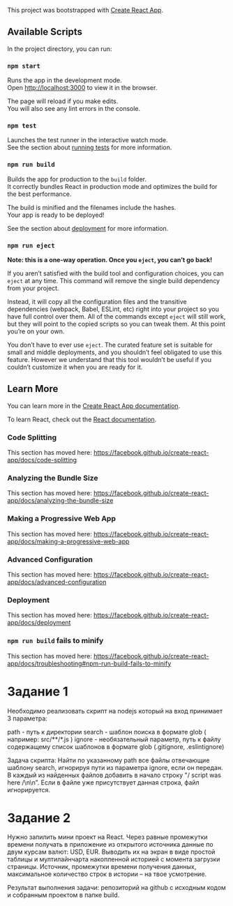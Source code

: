 This project was bootstrapped with [Create React App](https://github.com/facebook/create-react-app).

## Available Scripts

In the project directory, you can run:

### `npm start`

Runs the app in the development mode.<br />
Open [http://localhost:3000](http://localhost:3000) to view it in the browser.

The page will reload if you make edits.<br />
You will also see any lint errors in the console.

### `npm test`

Launches the test runner in the interactive watch mode.<br />
See the section about [running tests](https://facebook.github.io/create-react-app/docs/running-tests) for more information.

### `npm run build`

Builds the app for production to the `build` folder.<br />
It correctly bundles React in production mode and optimizes the build for the best performance.

The build is minified and the filenames include the hashes.<br />
Your app is ready to be deployed!

See the section about [deployment](https://facebook.github.io/create-react-app/docs/deployment) for more information.

### `npm run eject`

**Note: this is a one-way operation. Once you `eject`, you can’t go back!**

If you aren’t satisfied with the build tool and configuration choices, you can `eject` at any time. This command will remove the single build dependency from your project.

Instead, it will copy all the configuration files and the transitive dependencies (webpack, Babel, ESLint, etc) right into your project so you have full control over them. All of the commands except `eject` will still work, but they will point to the copied scripts so you can tweak them. At this point you’re on your own.

You don’t have to ever use `eject`. The curated feature set is suitable for small and middle deployments, and you shouldn’t feel obligated to use this feature. However we understand that this tool wouldn’t be useful if you couldn’t customize it when you are ready for it.

## Learn More

You can learn more in the [Create React App documentation](https://facebook.github.io/create-react-app/docs/getting-started).

To learn React, check out the [React documentation](https://reactjs.org/).

### Code Splitting

This section has moved here: https://facebook.github.io/create-react-app/docs/code-splitting

### Analyzing the Bundle Size

This section has moved here: https://facebook.github.io/create-react-app/docs/analyzing-the-bundle-size

### Making a Progressive Web App

This section has moved here: https://facebook.github.io/create-react-app/docs/making-a-progressive-web-app

### Advanced Configuration

This section has moved here: https://facebook.github.io/create-react-app/docs/advanced-configuration

### Deployment

This section has moved here: https://facebook.github.io/create-react-app/docs/deployment

### `npm run build` fails to minify

This section has moved here: https://facebook.github.io/create-react-app/docs/troubleshooting#npm-run-build-fails-to-minify


# Задание 1
Необходимо реализовать скрипт на nodejs который на вход принимает 3 параметра:

path - путь к директории
search - шаблон поиска в формате glob ( например: src/**/*.js )
ignore - необязательный параметр, путь к файлу содержащему список шаблонов в формате glob (.gitignore, .eslintignore)

Задача скрипта:
Найти по указанному path все файлы отвечающие шаблону search, игнорируя пути из параметра ignore, если он передан.
В каждый из найденных файлов добавить в начало строку "/ script was here /\n\n”.
Если в файле уже присутствует данная строка, файл игнорируется.

# Задание 2
Нужно запилить мини проект на React.
Через равные промежутки времени получать в приложение из открытого источника данные по двум курсам валют: USD, EUR.
Выводить их на экран в виде простой таблицы и мултилайнчарта накопленной историей с момента загрузки страницы.
Источник, промежутки времени получения данных, максимальное количество строк в истории – на твое усмотрение.

Результат выполнения задачи: репозиторий на github с исходным кодом и собранным проектом в папке build.